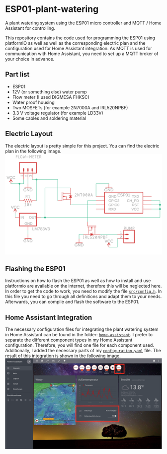 # ESP01-plant-watering
A plant watering system using the ESP01 micro controller and MQTT / Home Assistant for controlling.

This repository contains the code used for programming the ESP01 using platformIO as well as well as the corresponding electric plan and the configuration used for Home Assistant integration. As MQTT is used for communication with Home Assistant, you need to set up a MQTT broker of your choice in advance.

## Part list
* ESP01
* 12V (or something else) water pump
* Flow meter (I used DIGMESA FHKSC)
* Water proof housing
* Two MOSFETs (for example 2N7000A and IRL520NPBF)
* 3.3 V voltage regulator (for example LD33V)
* Some cables and soldering material

## Electric Layout
The electric layout is pretty simple for this project.
You can find the electric plan in the following image.
![Electric Plan](electric_diagram.png?raw=true "Electric Plan")

## Flashing the ESP01
Instructions on how to flash the ESP01 as well as how to install and use platformio are available on the internet, therefore this will be neglected here.
In order to get the code to work, you need to modify the file [```src/config.h```](https://github.com/LukasK13/ESP01-plant-watering/blob/master/src/config.h). In this file you need to go through all definitions and adapt them to your needs.
Afterwards, you can compile and flash the software to the ESP01.

## Home Assistant Integration
The necessary configuration files for integrating the plant watering system in Home Assistant can be found in the folder: [```home-assistant```](https://github.com/LukasK13/ESP01-plant-watering/tree/master/home-assistant). I prefer to separate the different component types in my Home Assistant configuration. Therefore, you will find one file for each component used. Additionally, I added the necessary parts of my [```configuration.yaml```](https://github.com/LukasK13/ESP01-plant-watering/blob/master/home-assistant/configuraiton.yaml) file. The result of this integration is shown in the following image.
![Home Assistant Integration](home-assistant/home-assistant.png?raw=true "Home Assistant Integration")
